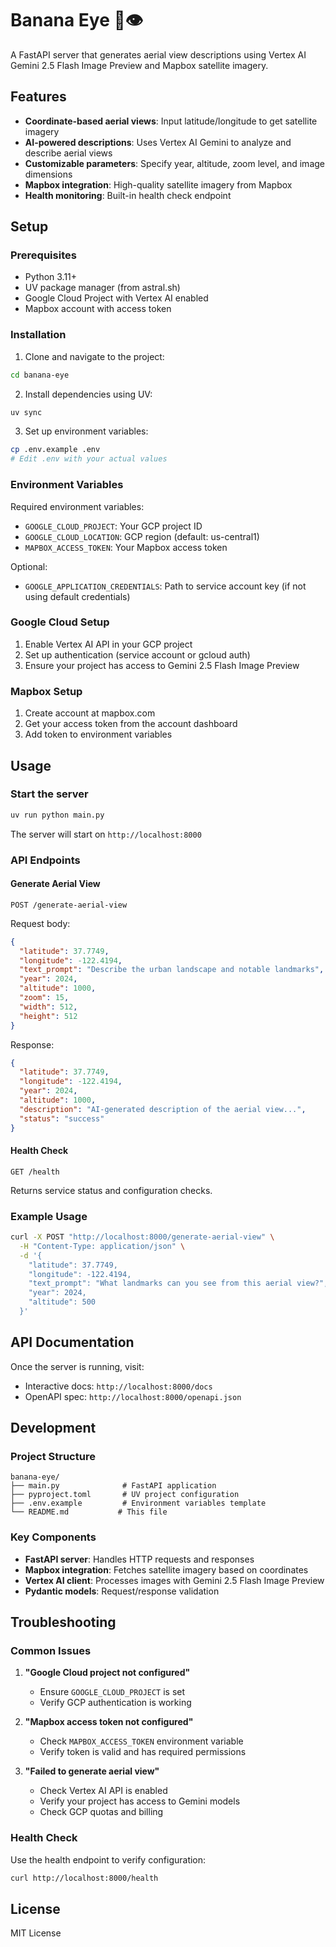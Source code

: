 # Banana Eye 🍌👁️

A FastAPI server that generates aerial view descriptions using Vertex AI Gemini 2.5 Flash Image Preview and Mapbox satellite imagery.

## Features

- **Coordinate-based aerial views**: Input latitude/longitude to get satellite imagery
- **AI-powered descriptions**: Uses Vertex AI Gemini to analyze and describe aerial views
- **Customizable parameters**: Specify year, altitude, zoom level, and image dimensions
- **Mapbox integration**: High-quality satellite imagery from Mapbox
- **Health monitoring**: Built-in health check endpoint

## Setup

### Prerequisites

- Python 3.11+
- UV package manager (from astral.sh)
- Google Cloud Project with Vertex AI enabled
- Mapbox account with access token

### Installation

1. Clone and navigate to the project:
```bash
cd banana-eye
```

2. Install dependencies using UV:
```bash
uv sync
```

3. Set up environment variables:
```bash
cp .env.example .env
# Edit .env with your actual values
```

### Environment Variables

Required environment variables:

- `GOOGLE_CLOUD_PROJECT`: Your GCP project ID
- `GOOGLE_CLOUD_LOCATION`: GCP region (default: us-central1)
- `MAPBOX_ACCESS_TOKEN`: Your Mapbox access token

Optional:
- `GOOGLE_APPLICATION_CREDENTIALS`: Path to service account key (if not using default credentials)

### Google Cloud Setup

1. Enable Vertex AI API in your GCP project
2. Set up authentication (service account or gcloud auth)
3. Ensure your project has access to Gemini 2.5 Flash Image Preview

### Mapbox Setup

1. Create account at mapbox.com
2. Get your access token from the account dashboard
3. Add token to environment variables

## Usage

### Start the server

```bash
uv run python main.py
```

The server will start on `http://localhost:8000`

### API Endpoints

#### Generate Aerial View
```http
POST /generate-aerial-view
```

Request body:
```json
{
  "latitude": 37.7749,
  "longitude": -122.4194,
  "text_prompt": "Describe the urban landscape and notable landmarks",
  "year": 2024,
  "altitude": 1000,
  "zoom": 15,
  "width": 512,
  "height": 512
}
```

Response:
```json
{
  "latitude": 37.7749,
  "longitude": -122.4194,
  "year": 2024,
  "altitude": 1000,
  "description": "AI-generated description of the aerial view...",
  "status": "success"
}
```

#### Health Check
```http
GET /health
```

Returns service status and configuration checks.

### Example Usage

```bash
curl -X POST "http://localhost:8000/generate-aerial-view" \
  -H "Content-Type: application/json" \
  -d '{
    "latitude": 37.7749,
    "longitude": -122.4194,
    "text_prompt": "What landmarks can you see from this aerial view?",
    "year": 2024,
    "altitude": 500
  }'
```

## API Documentation

Once the server is running, visit:
- Interactive docs: `http://localhost:8000/docs`
- OpenAPI spec: `http://localhost:8000/openapi.json`

## Development

### Project Structure

```
banana-eye/
├── main.py              # FastAPI application
├── pyproject.toml       # UV project configuration
├── .env.example         # Environment variables template
└── README.md           # This file
```

### Key Components

- **FastAPI server**: Handles HTTP requests and responses
- **Mapbox integration**: Fetches satellite imagery based on coordinates
- **Vertex AI client**: Processes images with Gemini 2.5 Flash Image Preview
- **Pydantic models**: Request/response validation

## Troubleshooting

### Common Issues

1. **"Google Cloud project not configured"**
   - Ensure `GOOGLE_CLOUD_PROJECT` is set
   - Verify GCP authentication is working

2. **"Mapbox access token not configured"**
   - Check `MAPBOX_ACCESS_TOKEN` environment variable
   - Verify token is valid and has required permissions

3. **"Failed to generate aerial view"**
   - Check Vertex AI API is enabled
   - Verify your project has access to Gemini models
   - Check GCP quotas and billing

### Health Check

Use the health endpoint to verify configuration:
```bash
curl http://localhost:8000/health
```

## License

MIT License